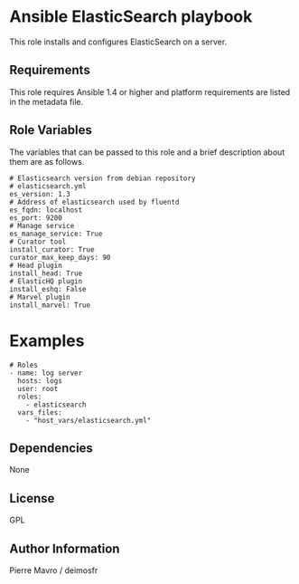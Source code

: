 Ansible ElasticSearch playbook
=====

This role installs and configures ElasticSearch on a server.

Requirements
------------

This role requires Ansible 1.4 or higher and platform requirements are listed
in the metadata file.

Role Variables
--------------

The variables that can be passed to this role and a brief description about
them are as follows.

```
# Elasticsearch version from debian repository
# elasticsearch.yml
es_version: 1.3
# Address of elasticsearch used by fluentd
es_fqdn: localhost
es_port: 9200
# Manage service
es_manage_service: True
# Curator tool
install_curator: True
curator_max_keep_days: 90
# Head plugin
install_head: True
# ElasticHQ plugin
install_eshq: False
# Marvel plugin
install_marvel: True
```

Examples
========

```
# Roles
- name: log server
  hosts: logs
  user: root
  roles:
    - elasticsearch
  vars_files:
    - "host_vars/elasticsearch.yml"

```

Dependencies
------------

None

License
-------

GPL

Author Information
------------------

Pierre Mavro / deimosfr


